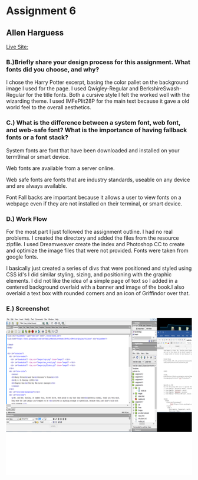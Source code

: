 # Assignment 6
## Allen Harguess

[Live Site: ](https://allenharguess701.github.io/web-dev-hw/assignment-7/)

### B.)Briefly share your design process for this assignment. What fonts did you choose, and why?

I chose the Harry Potter excerpt, basing the color pallet on the background image I used for the page. I
used Qwigley-Regular and BerkshireSwash-Regular for  the title fonts. Both a cursive style I felt the worked
well with the wizarding theme. I used IMFePIit28P for the main text because it gave a old world feel to the
overall aesthetics.

### C.) What is the difference between a system font, web font, and web-safe font? What is the importance of having fallback fonts or a font stack?

System fonts are font that have been downloaded and installed on your term9inal or smart device.

Web fonts are available from a server online.

Web safe fonts are fonts that are industry standards, useable on any device and are always available.

Font Fall backs are important because it allows a user to view fonts on a webpage even if they are not installed on their terminal, or smart device.

### D.) Work Flow
For the most part I just followed the assignment outline. I had no real problems. I created the directory and added the files from the resource zipfile. I used Dreamweaver create the index and Photoshop CC to create and optimize the image files that were not provided. Fonts were taken from google fonts.

I basically just created a series of divs that were positioned and styled using CSS id's I did similar styling, sizing, and positioning with the graphic elements. I did not like the idea of a simple page of text so I added in a centered background overlaid with a banner and image of the book.I also overlaid a text box
with rounded corners and an icon of Griffindor over that.

### E.) Screenshot
![Screenshot](https://github.com/allenharguess701/web-dev-hw/blob/master/assignment-7/Images/Desktop_screenshot.png)
